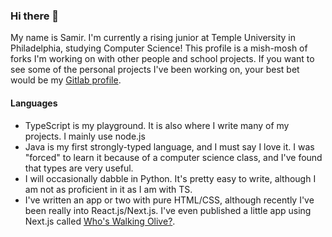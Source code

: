 ### Hi there 👋

My name is Samir. I'm currently a rising junior at Temple University in Philadelphia, studying Computer Science!
This profile is a mish-mosh of forks I'm working on with other people and school projects. If you want to see some of the personal projects I've been working on, your best bet would be my [Gitlab profile](https://gitlab.com/bdotsamir).

#### Languages
* TypeScript is my playground. It is also where I write many of my projects. I mainly use node.js
* Java is my first strongly-typed language, and I must say I love it. I was "forced" to learn it because of a computer science class, and I've found that types are very useful.
* I will occasionally dabble in Python. It's pretty easy to write, although I am not as proficient in it as I am with TS.
* I've written an app or two with pure HTML/CSS, although recently I've been really into React.js/Next.js. I've even published a little app using Next.js called [Who's Walking Olive?](https://whoswalkingolive.com).
